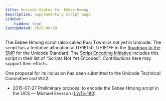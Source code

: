 ```yaml
---
title: Unicode Status for Eebee Hmong
description: Supplementary script page
sidebar:
    hidden: true
lastUpdated: 2025-09-10
---
```


The Eebee Hmong script (also called Puaj Txwm) is not yet in Unicode. The script has a tentative allocation at U+1E150..U+1E1FF in the [Roadmap to the SMP](http://www.unicode.org/roadmaps/smp/) for the Unicode Standard. The [Script Encoding Initiative](https://sei.berkeley.edu/) includes this script in their list of “Scripts Not Yet Encoded”. Contributions here may support their efforts.

[comment]: # (end of intro)

[comment]: # (start of blocks)



[comment]: # (end of blocks)

[comment]: # (start of chars)



[comment]: # (end of chars)

[comment]: # (start of rest)

One proposal for its inclusion has been submitted to the Unicode Technical Committee and WG2:

- 2015-07-27 Preliminary proposal to encode the Eebee Hmong script in the UCS — Michael Everson ([L2/15-180](http://www.unicode.org/cgi-bin/GetMatchingDocs.pl?L2/15-180))
